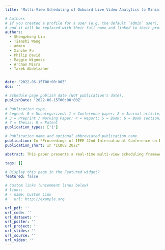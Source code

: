 ```yaml
---
title: 'Multi-View Scheduling of Onboard Live Video Analytics to Minimize Frame Processing Latency'

# Authors
# If you created a profile for a user (e.g. the default `admin` user), write the username (folder name) here
# and it will be replaced with their full name and linked to their profile.
authors:
  - Shengzhong Liu
  - Tianshi Wang
  - admin
  - Xinzhe Fu
  - Philip David
  - Maggie Wigness
  - Archan Misra
  - Tarek Abdelzaher


date: '2022-06-15T00:00:00Z'
doi: ''

# Schedule page publish date (NOT publication's date).
publishDate: '2022-06-15T00:00:00Z'

# Publication type.
# Legend: 0 = Uncategorized; 1 = Conference paper; 2 = Journal article;
# 3 = Preprint / Working Paper; 4 = Report; 5 = Book; 6 = Book section;
# 7 = Thesis; 8 = Patent
publication_types: ['1']

# Publication name and optional abbreviated publication name.
publication: In *Proceedings of IEEE 42nd International Conference on Distributed Computing Systems*
publication_short: In *ICDCS 2022*

abstract: This paper presents a real-time multi-view scheduling framework for DNN-based live video analytics at the edge to minimize frame processing latency. The work is motivated by applications where a higher frame rate is important, not to miss actions of interest. Examples include defense, border security, and intruder detection applications where sensors (in this paper, cameras) are deployed to monitor key roads, chokepoints, or passageways to identify events of interest (and intervene in realtime). Supporting a higher frame rate entails lowering frame processing latency. We assume that multiple cameras are deployed with partially overlapping views. Each camera has access to limited onboard computing capacity. Many targets cross the field of view of these cameras (but the great majority do not require action). We take advantage of the spatial-temporal correlations among multi-camera video streams to perform target-to-camera assignment such that the maximum frame processing time across cameras is minimized. Specifically, we use a data-driven approach to identify objects seen by multiple cameras, and propose a batch-aware latency-balanced (BALB) scheduling algorithm to drive the object-to-camera assignment. We empirically evaluate the proposed system with a real-world surveillance dataset on a testbed consisting of multiple NVIDIA Jetson boards. The results show that our system substantially improves the video processing speed, attaining multiplicative speedups of 2.45× to 6.85×, and consistently outperforms the competitive static region partitioning strategy.

tags: []

# Display this page in the Featured widget?
featured: false

# Custom links (uncomment lines below)
# links:
# - name: Custom Link
#   url: http://example.org

url_pdf: ''
url_code: ''
url_dataset: ''
url_poster: ''
url_project: ''
url_slides: ''
url_source: ''
url_video: ''
---
```


<!-- {{% callout note %}}
Click the _Cite_ button above to demo the feature to enable visitors to import publication metadata into their reference management software.
{{% /callout %}}

{{% callout note %}}
Create your slides in Markdown - click the _Slides_ button to check out the example.
{{% /callout %}}

Supplementary notes can be added here, including [code, math, and images](https://wowchemy.com/docs/writing-markdown-latex/). -->
